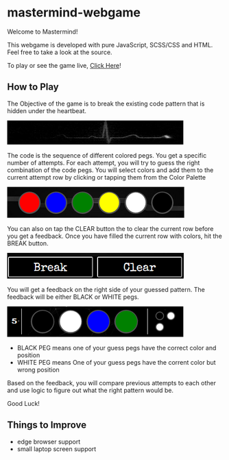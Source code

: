 # mastermind-webgame

Welcome to Mastermind!

This webgame is developed with pure JavaScript, SCSS/CSS and HTML. Feel free to take a look at the source.

To play or see the game live, [Click Here](http://mastermind.mnafis.com)!

## How to Play

The Objective of the game is to break the existing code pattern that is hidden under the heartbeat.

![htp_heartbeat](images/htp_heartbeat.png)

The code is the sequence of different colored pegs. You get a specific number of attempts. For each attempt, you will try to guess the right combination of the code pegs. You will select colors and add them to the current attempt row by clicking or tapping them from the Color Palette

![htp_palette](images/htp_palette.png)

You can also on tap the CLEAR button the to clear the current row before you get a feedback. Once you have filled  the current row with colors, hit the BREAK button.

![htp_buttons](images/htp_buttons.png)

You will get a feedback on the right side of your guessed pattern. The feedback will be either BLACK or WHITE pegs.

![htp_buttons](images/htp_row.png)

- BLACK PEG means one of your guess pegs have the correct color and position
- WHITE PEG means One of your guess pegs have the corrent color but wrong position

Based on the feedback, you will compare previous attempts to each other and use logic to figure out what the right pattern would be.

Good Luck!


## Things to Improve
- edge browser support
- small laptop screen support